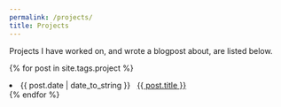 ```yaml
---
permalink: /projects/
title: Projects
---
```

Projects I have worked on, and wrote a blogpost about, are listed below.

{% for post in site.tags.project %}
 <li><span>{{ post.date | date_to_string }}</span> &nbsp; <a href="{{ post.url }}">{{ post.title }}</a></li>
{% endfor %}